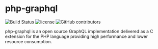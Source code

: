 # php-graphql

[![Build Status](https://travis-ci.org/jorge-matricali/php-graphql.svg?branch=master)](https://travis-ci.org/jorge-matricali/php-graphql) [![license](https://img.shields.io/github/license/jorge-matricali/php-graphql.svg)](LICENSE.txt) [![GitHub contributors](https://img.shields.io/github/contributors/jorge-matricali/php-graphql.svg)](https://github.com/jorge-matricali/php-graphql/graphs/contributors)

php-graphql is an open source GraphQL implementation delivered as a C extension for the PHP language providing high performance and lower resource consumption.
